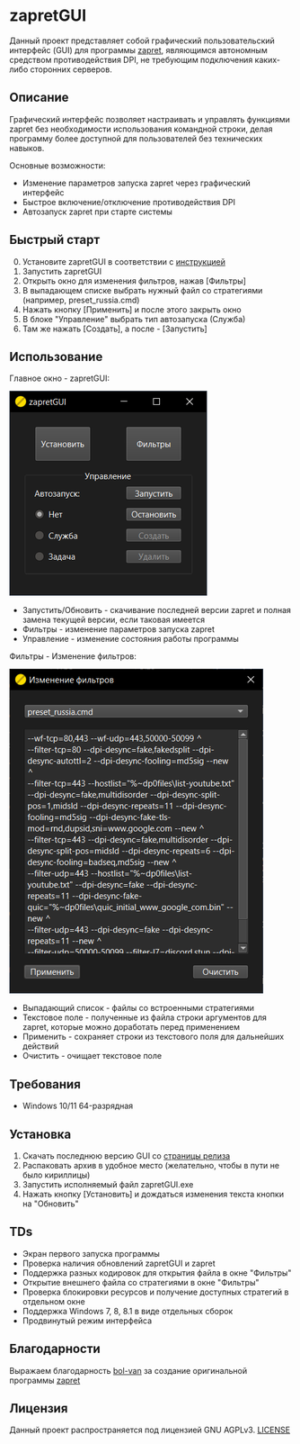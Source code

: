 # zapretGUI

Данный проект представляет собой графический пользовательский интерфейс (GUI) для программы [zapret](https://github.com/bol-van/zapret), являющимся автономным средством противодействия DPI, не требующим подключения каких-либо сторонних серверов.

## Описание

Графический интерфейс позволяет настраивать и управлять функциями zapret без необходимости использования командной строки, делая программу более доступной для пользователей без технических навыков.

Основные возможности:

- Изменение параметров запуска zapret через графический интерфейс
- Быстрое включение/отключение противодействия DPI
- Автозапуск zapret при старте системы

## Быстрый старт

0. Установите zapretGUI в соответствии с [инструкцией](https://github.com/noperezoso/zapretGUI?tab=readme-ov-file#установка)
1. Запустить zapretGUI
2. Открыть окно для изменения фильтров, нажав [Фильтры]
3. В выпадающем списке выбрать нужный файл со стратегиями (например, preset_russia.cmd)
4. Нажать кнопку [Применить] и после этого закрыть окно
5. В блоке "Управление" выбрать тип автозапуска (Служба)
6. Там же нажать [Создать], а после - [Запустить]

## Использование

Главное окно - zapretGUI:

![zapretGUI](media/main_window.png)

- Запустить/Обновить - скачивание последней версии zapret и полная замена текущей версии, если таковая имеется
- Фильтры - изменение параметров запуска zapret
- Управление - изменение состояния работы программы

Фильтры - Изменение фильтров:

![Изменение фильтров](media/filters_window.png)

- Выпадающий список - файлы со встроенными стратегиями
- Текстовое поле - полученные из файла строки аргументов для zapret, которые можно доработать перед применением
- Применить - сохраняет строки из текстового поля для дальнейших действий
- Очистить - очищает текстовое поле

## Требования

- Windows 10/11 64-разрядная

## Установка

1. Скачать последнюю версию GUI со [страницы релиза](https://github.com/noperezoso/zapretGUI/releases/latest)
2. Распаковать архив в удобное место (желательно, чтобы в пути не было кириллицы)
3. Запустить исполняемый файл zapretGUI.exe
4. Нажать кнопку [Установить] и дождаться изменения текста кнопки на "Обновить"

## TDs
- Экран первого запуска программы
- Проверка наличия обновлений zapretGUI и zapret
- Поддержка разных кодировок для открытия файла в окне "Фильтры"
- Открытие внешнего файла со стратегиями в окне "Фильтры"
- Проверка блокировки ресурсов и получение доступных стратегий в отдельном окне
- Поддержка Windows 7, 8, 8.1 в виде отдельных сборок
- Продвинутый режим интерфейса

## Благодарности

Выражаем благодарность [bol-van](https://github.com/bol-van) за создание оригинальной программы [zapret](https://github.com/bol-van/zapret)

## Лицензия

Данный проект распространяется под лицензией GNU AGPLv3. [LICENSE](https://github.com/noperezoso/zapretGUI/blob/main/LICENSE)
